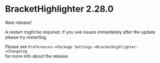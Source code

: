 # BracketHighlighter 2.28.0

New release!

A restart might be required. If you see issues immediately after the update  
please try restarting.

Please see `Preferences->Package Settings->BracketHighlighter->Changelog`  
for more info about the release.
